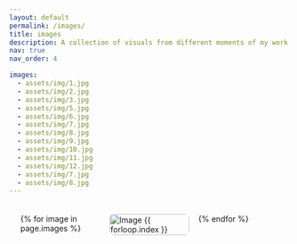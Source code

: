 ```yaml
---
layout: default
permalink: /images/
title: images
description: A collection of visuals from different moments of my work and life
nav: true
nav_order: 4

images:
  - assets/img/1.jpg
  - assets/img/2.jpg
  - assets/img/3.jpg
  - assets/img/5.jpg
  - assets/img/6.jpg
  - assets/img/7.jpg
  - assets/img/8.jpg
  - assets/img/9.jpg
  - assets/img/10.jpg
  - assets/img/11.jpg
  - assets/img/12.jpg
  - assets/img/7.jpg
  - assets/img/8.jpg
---
```


<div class="masonry-gallery">
  {% for image in page.images %}
    <img src="{{ image | relative_url }}" alt="Image {{ forloop.index }}" />
  {% endfor %}
</div>

<style>
.masonry-gallery {
  column-count: 3;
  column-gap: 16px;
  padding: 20px;
}

.masonry-gallery img {
  width: 100%;
  display: block;
  margin-bottom: 16px;
  border-radius: 8px;
  break-inside: avoid; /* Avoid image being broken across columns */
}
</style>

